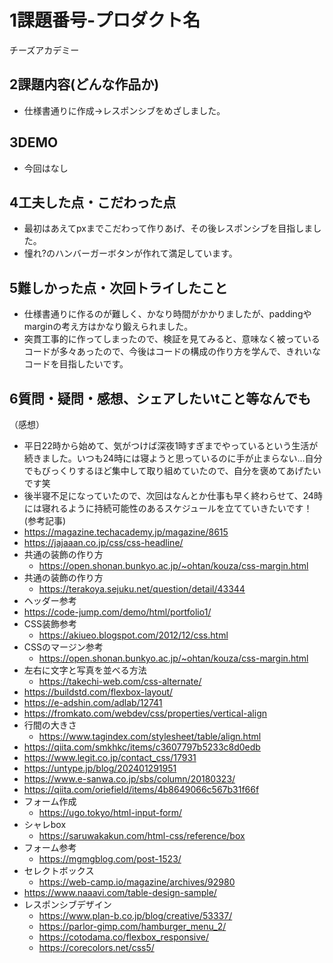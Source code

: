 
#   1課題番号-プロダクト名
チーズアカデミー

##  2課題内容(どんな作品か)
-   仕様書通りに作成→レスポンシブをめざしました。

##  3DEMO
-   今回はなし

##  4工夫した点・こだわった点
-   最初はあえてpxまでこだわって作りあげ、その後レスポンシブを目指しました。
-   憧れ?のハンバーガーボタンが作れて満足しています。

##  5難しかった点・次回トライしたこと
-   仕様書通りに作るのが難しく、かなり時間がかかりましたが、paddingやmarginの考え方はかなり鍛えられました。
-   突貫工事的に作ってしまったので、検証を見てみると、意味なく被っているコードが多々あったので、今後はコードの構成の作り方を学んで、きれいなコードを目指したいです。

##  6質問・疑問・感想、シェアしたいtこと等なんでも
（感想）
-   平日22時から始めて、気がつけば深夜1時すぎまでやっているという生活が続きました。いつも24時には寝ようと思っているのに手が止まらない…自分でもびっくりするほど集中して取り組めていたので、自分を褒めてあげたいです笑
-   後半寝不足になっていたので、次回はなんとか仕事も早く終わらせて、24時には寝れるように持続可能性のあるスケジュールを立てていきたいです！
(参考記事)
- https://magazine.techacademy.jp/magazine/8615
- https://jajaaan.co.jp/css/css-headline/
- 共通の装飾の作り方
    - https://open.shonan.bunkyo.ac.jp/~ohtan/kouza/css-margin.html
- 共通の装飾の作り方
    - https://terakoya.sejuku.net/question/detail/43344
- ヘッダー参考
- https://code-jump.com/demo/html/portfolio1/
- CSS装飾参考
    - https://akiueo.blogspot.com/2012/12/css.html
- CSSのマージン参考
    - https://open.shonan.bunkyo.ac.jp/~ohtan/kouza/css-margin.html
- 左右に文字と写真を並べる方法
    - https://takechi-web.com/css-alternate/
- https://buildstd.com/flexbox-layout/
- https://e-adshin.com/adlab/12741
- https://fromkato.com/webdev/css/properties/vertical-align
- 行間の大きさ
    - https://www.tagindex.com/stylesheet/table/align.html
- https://qiita.com/smkhkc/items/c3607797b5233c8d0edb
- https://www.legit.co.jp/contact_css/17931
- https://untype.jp/blog/202401291951
- https://www.e-sanwa.co.jp/sbs/column/20180323/
- https://qiita.com/oriefield/items/4b8649066c567b31f66f
- フォーム作成
    - https://ugo.tokyo/html-input-form/
- シャレbox
    - https://saruwakakun.com/html-css/reference/box
- フォーム参考
    - https://mgmgblog.com/post-1523/
- セレクトボックス
    - https://web-camp.io/magazine/archives/92980
- https://www.naaavi.com/table-design-sample/
- レスポンシブデザイン
    - https://www.plan-b.co.jp/blog/creative/53337/
    - https://parlor-gimp.com/hamburger_menu_2/
    - https://cotodama.co/flexbox_responsive/
    - https://corecolors.net/css5/
